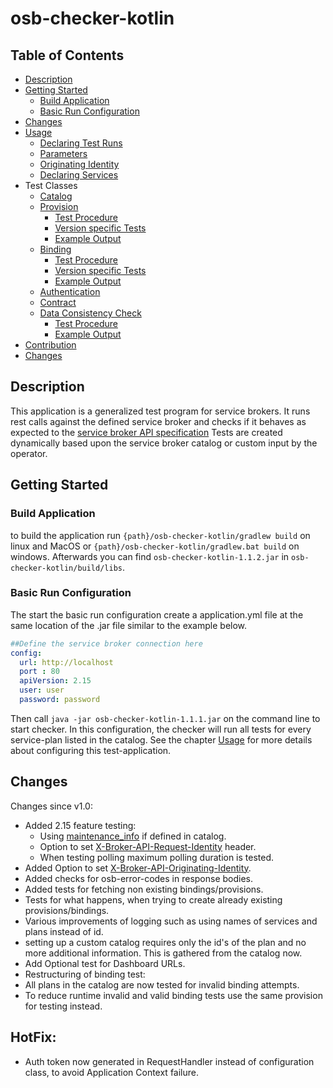 # osb-checker-kotlin

## Table of Contents
- [Description](#description)
- [Getting Started](#getting-started)
    - [Build Application](#build-application)
    - [Basic Run Configuration](#basic-run-configuration)
- [Changes](#changes)
- [Usage](docs/Usage.md)
    - [Declaring Test Runs](docs/Usage.md##declaring-test-runs)
    - [Parameters](docs/Usage.md#parameters)
    - [Originating Identity](docs/Usage.md#originating-identity)
    - [Declaring Services](docs/Usage.md#declaring-services)
- Test Classes
    - [Catalog](docs/CatalogTest.md)
    - [Provision](docs/ProvisionTests.md)
        - [Test Procedure](docs/ProvisionTests.md#test-procedure)
        - [Version specific Tests](docs/ProvisionTests.md#version-specific-tests)
        - [Example Output](docs/ProvisionTests.md#example-output)
    - [Binding](docs/BindingTests.md#binding)
        - [Test Procedure](docs/BindingTests.md#test-procedure)
        - [Version specific Tests](docs/BindingTests.md#version-specific-tests)
        - [Example Output](docs/BindingTests.md#example-output)
    - [Authentication](docs/AuthenticationTests.md)
    - [Contract](docs/ContractTest.md)
    - [Data Consistency Check](docs/DataConsistencyCheck.md#data-consistency-check)
        - [Test Procedure](docs/DataConsistencyCheck.md#test-procedure)
        - [Example Output](docs/DataConsistencyCheck.md#example-output)    
- [Contribution](docs/Contribution.md)
- [Changes](/docs/Changes.md)
   
## Description
This application is a generalized test program for service brokers. It runs rest calls against the defined service broker and checks if it
behaves as expected to the [service broker API specification](link=https://github.com/openservicebrokerapi/servicebroker)
Tests are created dynamically based upon the service broker catalog or custom input by the operator.

## Getting Started

### Build Application

to build the application run `{path}/osb-checker-kotlin/gradlew build` on linux and MacOS or `{path}/osb-checker-kotlin/gradlew.bat build` on windows.
Afterwards you can find `osb-checker-kotlin-1.1.2.jar` in `osb-checker-kotlin/build/libs`.

### Basic Run Configuration

The start the basic run configuration create a application.yml file at the same location of the .jar file similar to the example below.

```yaml
##Define the service broker connection here
config:
  url: http://localhost
  port : 80
  apiVersion: 2.15
  user: user
  password: password
```

Then call `java -jar osb-checker-kotlin-1.1.1.jar` on the command line to start checker. In this configuration, the checker will run all tests for every service-plan listed in the catalog. See the chapter [Usage](docs/Usage.md) for more details about configuring this test-application.

## Changes

Changes since v1.0:
- Added 2.15 feature testing:
    - Using [maintenance_info](docs/ProvisionTests.md#version-specific-tests) if defined in catalog.
    - Option to set [X-Broker-API-Request-Identity](docs/Usage.md#Configuration) header.
    - When testing polling maximum polling duration is tested.
- Added Option to set [X-Broker-API-Originating-Identity](docs/Usage.md#originating-identity).
- Added checks for osb-error-codes in response bodies.
- Added tests for fetching non existing bindings/provisions.
- Tests for what happens, when trying to create already existing provisions/bindings.
- Various improvements of logging such as using names of services and plans instead of id.
- setting up a custom catalog requires only the id's of the plan and no more additional information. This is gathered from the catalog now.
- Add Optional test for Dashboard URLs.
- Restructuring of binding test:
 - All plans in the catalog are now tested for invalid binding attempts.
 - To reduce runtime invalid and valid binding tests use the same provision for testing instead.

## HotFix: 
- Auth token now generated in RequestHandler instead of configuration class, to avoid Application Context failure.
